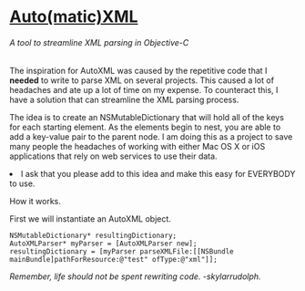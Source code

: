 <h1><u>Auto(matic)XML</u></h1>
<h6>A tool to streamline XML parsing in Objective-C</h6>

<p>The inspiration for AutoXML was caused by the repetitive code that I <b>needed</b> to write to parse XML on several projects. This caused a lot of headaches and ate up a lot of time on my expense. To counteract this, I have a solution that can streamline the XML parsing process.

The idea is to create an NSMutableDictionary that will hold all of the keys for each starting element. As the elements begin to nest, you are able to add a key-value pair to the parent node. I am doing this as a project to save many people the headaches of working with either Mac OS X or iOS applications that rely on web services to use their data. 

<li>I ask that you please add to this idea and make this easy for EVERYBODY to use. 

How it works. 

First we will instantiate an AutoXML object. 

    NSMutableDictionary* resultingDictionary;
    AutoXMLParser* myParser = [AutoXMLParser new];
    resultingDictionary = [myParser parseXMLFile:[[NSBundle mainBundle]pathForResource:@"test" ofType:@"xml"]];



<i>Remember, life should not be spent rewriting code.
-skylarrudolph.